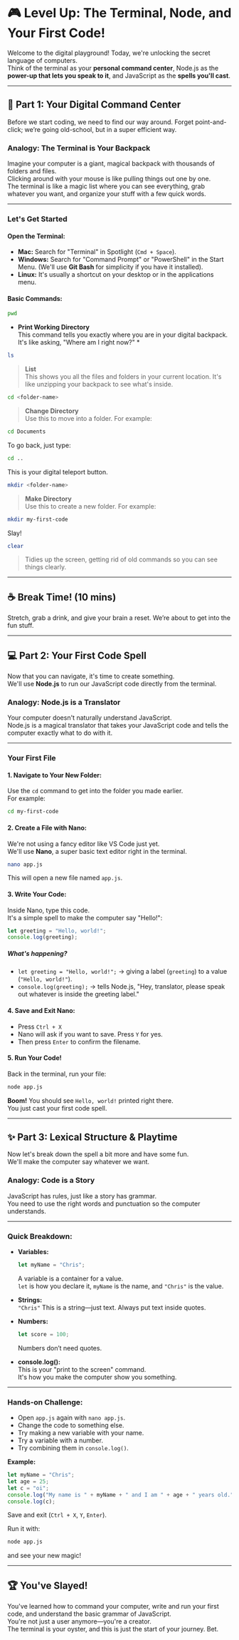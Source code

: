 # 🎮 Level Up: The Terminal, Node, and Your First Code!

Welcome to the digital playground! Today, we're unlocking the secret language of computers.  
Think of the terminal as your **personal command center**, Node.js as the **power-up that lets you speak to it**, and JavaScript as the **spells you'll cast**.

---

## 🚀 Part 1: Your Digital Command Center

Before we start coding, we need to find our way around. Forget point-and-click; we’re going old-school, but in a super efficient way.

### **Analogy: The Terminal is Your Backpack**

Imagine your computer is a giant, magical backpack with thousands of folders and files.  
Clicking around with your mouse is like pulling things out one by one.  
The terminal is like a magic list where you can see everything, grab whatever you want, and organize your stuff with a few quick words.

---

### **Let's Get Started**

#### **Open the Terminal:**

- **Mac:** Search for "Terminal" in Spotlight (`Cmd + Space`).
- **Windows:** Search for "Command Prompt" or "PowerShell" in the Start Menu. (We'll use **Git Bash** for simplicity if you have it installed).
- **Linux:** It's usually a shortcut on your desktop or in the applications menu.

#### **Basic Commands:**

```bash
pwd
```
* **Print Working Directory**  
This command tells you exactly where you are in your digital backpack. It's like asking, "Where am I right now?" *

```bash
ls
```
> **List**  
This shows you all the files and folders in your current location. It's like unzipping your backpack to see what's inside.

```bash
cd <folder-name>
```
> **Change Directory**  
Use this to move into a folder. For example:
```bash
cd Documents
```
To go back, just type:
```bash
cd ..
```
This is your digital teleport button.

```bash
mkdir <folder-name>
```
> **Make Directory**  
Use this to create a new folder. For example:
```bash
mkdir my-first-code
```
Slay!

```bash
clear
```
> Tidies up the screen, getting rid of old commands so you can see things clearly.

---

## ☕ Break Time! (10 mins)

Stretch, grab a drink, and give your brain a reset. We’re about to get into the fun stuff.

---

## 💻 Part 2: Your First Code Spell

Now that you can navigate, it's time to create something.  
We'll use **Node.js** to run our JavaScript code directly from the terminal.

### **Analogy: Node.js is a Translator**

Your computer doesn't naturally understand JavaScript.  
Node.js is a magical translator that takes your JavaScript code and tells the computer exactly what to do with it.

---

### **Your First File**

#### 1. **Navigate to Your New Folder:**

Use the `cd` command to get into the folder you made earlier.  
For example:
```bash
cd my-first-code
```

#### 2. **Create a File with Nano:**

We're not using a fancy editor like VS Code just yet.  
We'll use **Nano**, a super basic text editor right in the terminal.

```bash
nano app.js
```
This will open a new file named `app.js`.

#### 3. **Write Your Code:**

Inside Nano, type this code.  
It's a simple spell to make the computer say "Hello!":

```javascript
let greeting = "Hello, world!";
console.log(greeting);
```

##### **What's happening?**
- `let greeting = "Hello, world!";` → giving a label (`greeting`) to a value (`"Hello, world!"`).
- `console.log(greeting);` → tells Node.js, "Hey, translator, please speak out whatever is inside the greeting label."

#### 4. **Save and Exit Nano:**

- Press `Ctrl + X`
- Nano will ask if you want to save. Press `Y` for yes.
- Then press `Enter` to confirm the filename.

#### 5. **Run Your Code!**

Back in the terminal, run your file:

```bash
node app.js
```

**Boom!** You should see `Hello, world!` printed right there.  
You just cast your first code spell.

---

## ✨ Part 3: Lexical Structure & Playtime

Now let's break down the spell a bit more and have some fun.  
We'll make the computer say whatever we want.

### **Analogy: Code is a Story**

JavaScript has rules, just like a story has grammar.  
You need to use the right words and punctuation so the computer understands.

---

### **Quick Breakdown:**

- **Variables:**  
  ```javascript
  let myName = "Chris";
  ```
  A variable is a container for a value.  
  `let` is how you declare it, `myName` is the name, and `"Chris"` is the value.

- **Strings:**  
  `"Chris"`
  This is a string—just text. Always put text inside quotes.

- **Numbers:**  
  ```javascript
  let score = 100;
  ```
  Numbers don’t need quotes.

- **console.log():**  
  This is your "print to the screen" command.  
  It's how you make the computer show you something.

---

### **Hands-on Challenge:**

- Open `app.js` again with `nano app.js`.
- Change the code to something else.
- Try making a new variable with your name.
- Try a variable with a number.
- Try combining them in `console.log()`.

**Example:**

```javascript
let myName = "Chris";
let age = 25;
let c = "oi";
console.log("My name is " + myName + " and I am " + age + " years old.");
console.log(c);
```

Save and exit (`Ctrl + X`, `Y`, `Enter`).

Run it with:
```bash
node app.js
```
and see your new magic!

---

## 🏆 You've Slayed!

You've learned how to command your computer, write and run your first code, and understand the basic grammar of JavaScript.  
You're not just a user anymore—you're a creator.  
The terminal is your oyster, and this is just the start of your journey. Bet.
